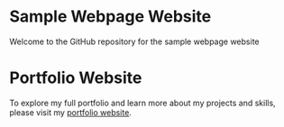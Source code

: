 # Sample Webpage Website
Welcome to the GitHub repository for the sample webpage website

# Portfolio Website
To explore my full portfolio and learn more about my projects and skills, please visit my [portfolio website](https://kusalthiwanka.com).